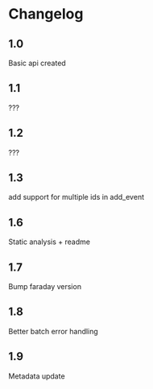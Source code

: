 # Changelog

## 1.0
Basic api created

## 1.1
???

## 1.2
???

## 1.3
add support for multiple ids in add_event

## 1.6
Static analysis + readme

## 1.7
Bump faraday version

## 1.8
Better batch error handling

## 1.9
Metadata update
